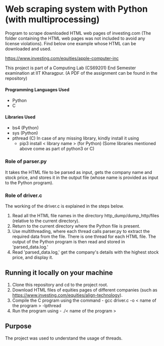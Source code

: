 
# Web scraping system with Python (with multiprocessing)

Program to scrape downloaded HTML web pages of investing.com (The folder containing the HTML web pages was not included to avoid any license violations). Find below one example whose HTML can be downloaded and used. 

https://www.investing.com/equities/apple-computer-inc

This project is part of a Computing Lab (CS69201) End Semester examination at IIT Kharagpur. (A PDF of the assignment can be found in the repository)

#### Programming Languages Used
* Python
* C

#### Libraries Used
* bs4 (Python)
* sys (Python)
* pthread (C)
In case of any missing library, kindly install it using 
    - pip3 install < library name > (for Python)
(Some libraries mentioned above come as part of python3 or C)

### Role of parser.py 
It takes the HTML file to be parsed as input, gets the company name and stock price, and stores it in the output file (whose name is provided as input to the Python program).

### Role of driver.c
The working of the driver.c is explained in the steps below.
1. Read all the HTML file names in the directory http_dump/dump_http/files (relative to the current directory).
2. Return to the current directory where the Python file is present.
3. Use multithreading, where each thread calls parser.py to extract the required data from the file. There is one thread for each HTML file. The output of the Python program is then read and stored in 'parsed_data.log.'
4. Read 'parsed_data.log,' get the company's details with the highest stock price, and display it.

## Running it locally on your machine

1. Clone this repository and cd to the project root.
2. Download HTML files of equities pages of different companies (such as https://www.investing.com/equities/align-technology).
3. Compile the C program using the command - gcc driver.c -o < name of the program > -lpthread
4. Run the program using - ./< name of the program >
## Purpose

The project was used to understand the usage of threads.